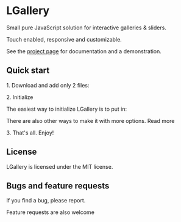 # LGallery

Small pure JavaScript solution for interactive galleries & sliders.

Touch enabled, responsive and customizable.

See the [project page]() for documentation and a demonstration.

## Quick start

1\.  Download and add only 2 files:

<link rel="stylesheet" href="/path/to/lgallery.min.css">

<script src="/path/to/lgallery.min.js"></script>

2\.  Initialize

The easiest way to initialize LGallery is to put in:

<script>
  initLG()
</script>

There are also other ways to make it with more options. Read more

3\. That's all. Enjoy!


## License

LGallery is licensed under the MIT license.


## Bugs and feature requests

If you find a bug, please report.

Feature requests are also welcome
